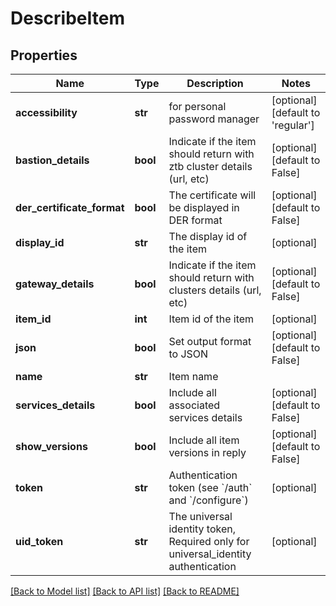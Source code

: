 # DescribeItem

## Properties
Name | Type | Description | Notes
------------ | ------------- | ------------- | -------------
**accessibility** | **str** | for personal password manager | [optional] [default to 'regular']
**bastion_details** | **bool** | Indicate if the item should return with ztb cluster details (url, etc) | [optional] [default to False]
**der_certificate_format** | **bool** | The certificate will be displayed in DER format | [optional] [default to False]
**display_id** | **str** | The display id of the item | [optional] 
**gateway_details** | **bool** | Indicate if the item should return with clusters details (url, etc) | [optional] [default to False]
**item_id** | **int** | Item id of the item | [optional] 
**json** | **bool** | Set output format to JSON | [optional] [default to False]
**name** | **str** | Item name | 
**services_details** | **bool** | Include all associated services details | [optional] [default to False]
**show_versions** | **bool** | Include all item versions in reply | [optional] [default to False]
**token** | **str** | Authentication token (see &#x60;/auth&#x60; and &#x60;/configure&#x60;) | [optional] 
**uid_token** | **str** | The universal identity token, Required only for universal_identity authentication | [optional] 

[[Back to Model list]](../README.md#documentation-for-models) [[Back to API list]](../README.md#documentation-for-api-endpoints) [[Back to README]](../README.md)


